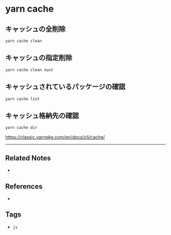 # yarn cache
## キャッシュの全削除
 `yarn cache clean`

## キャッシュの指定削除
`yarn cache clean nuxt`

## キャッシュされているパッケージの確認
`yarn cache list`

## キャッシュ格納先の確認
`yarn cache dir`


https://classic.yarnpkg.com/en/docs/cli/cache/

---
## Related Notes
- 

## References
- 

## Tags
- `js` 